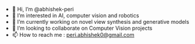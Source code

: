 - 👋 Hi, I’m @abhishek-peri
- 👀 I’m interested in AI, computer vision and robotics
- 🌱 I’m currently working on novel view synthesis and generative models
- 💞️ I’m looking to collaborate on Computer Vision projects
- 📫 How to reach me : peri.abhishek0@gmail.com

<!---
abhishek-peri/abhishek-peri is a ✨ special ✨ repository because its `README.md` (this file) appears on your GitHub profile.
You can click the Preview link to take a look at your changes.
--->
